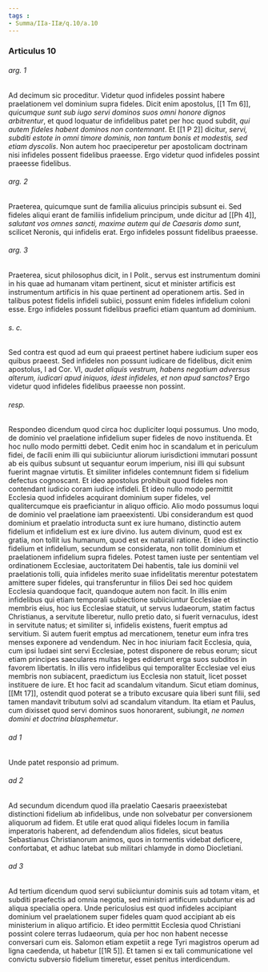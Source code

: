 ```yaml
---
tags : 
- Summa/IIa-IIæ/q.10/a.10
---
```


### Articulus 10

###### arg. 1
Ad decimum sic proceditur. Videtur quod infideles possint habere praelationem vel dominium supra fideles. Dicit enim apostolus, [[1 Tm 6]], *quicumque sunt sub iugo servi dominos suos omni honore dignos arbitrentur*, et quod loquatur de infidelibus patet per hoc quod subdit, *qui autem fideles habent dominos non contemnant*. Et [[1 P 2]] dicitur, *servi, subditi estote in omni timore dominis, non tantum bonis et modestis, sed etiam dyscolis*. Non autem hoc praeciperetur per apostolicam doctrinam nisi infideles possent fidelibus praeesse. Ergo videtur quod infideles possint praeesse fidelibus.

###### arg. 2
Praeterea, quicumque sunt de familia alicuius principis subsunt ei. Sed fideles aliqui erant de familiis infidelium principum, unde dicitur ad [[Ph 4]], *salutant vos omnes sancti, maxime autem qui de Caesaris domo sunt*, scilicet Neronis, qui infidelis erat. Ergo infideles possunt fidelibus praeesse.

###### arg. 3
Praeterea, sicut philosophus dicit, in I Polit., servus est instrumentum domini in his quae ad humanam vitam pertinent, sicut et minister artificis est instrumentum artificis in his quae pertinent ad operationem artis. Sed in talibus potest fidelis infideli subiici, possunt enim fideles infidelium coloni esse. Ergo infideles possunt fidelibus praefici etiam quantum ad dominium.

###### s. c.
Sed contra est quod ad eum qui praeest pertinet habere iudicium super eos quibus praeest. Sed infideles non possunt iudicare de fidelibus, dicit enim apostolus, I ad Cor. VI, *audet aliquis vestrum, habens negotium adversus alterum, iudicari apud iniquos, idest infideles, et non apud sanctos?* Ergo videtur quod infideles fidelibus praeesse non possint.

###### resp.
Respondeo dicendum quod circa hoc dupliciter loqui possumus. Uno modo, de dominio vel praelatione infidelium super fideles de novo instituenda. Et hoc nullo modo permitti debet. Cedit enim hoc in scandalum et in periculum fidei, de facili enim illi qui subiiciuntur aliorum iurisdictioni immutari possunt ab eis quibus subsunt ut sequantur eorum imperium, nisi illi qui subsunt fuerint magnae virtutis. Et similiter infideles contemnunt fidem si fidelium defectus cognoscant. Et ideo apostolus prohibuit quod fideles non contendant iudicio coram iudice infideli. Et ideo nullo modo permittit Ecclesia quod infideles acquirant dominium super fideles, vel qualitercumque eis praeficiantur in aliquo officio. Alio modo possumus loqui de dominio vel praelatione iam praeexistenti. Ubi considerandum est quod dominium et praelatio introducta sunt ex iure humano, distinctio autem fidelium et infidelium est ex iure divino. Ius autem divinum, quod est ex gratia, non tollit ius humanum, quod est ex naturali ratione. Et ideo distinctio fidelium et infidelium, secundum se considerata, non tollit dominium et praelationem infidelium supra fideles. Potest tamen iuste per sententiam vel ordinationem Ecclesiae, auctoritatem Dei habentis, tale ius dominii vel praelationis tolli, quia infideles merito suae infidelitatis merentur potestatem amittere super fideles, qui transferuntur in filios Dei sed hoc quidem Ecclesia quandoque facit, quandoque autem non facit. In illis enim infidelibus qui etiam temporali subiectione subiiciuntur Ecclesiae et membris eius, hoc ius Ecclesiae statuit, ut servus Iudaeorum, statim factus Christianus, a servitute liberetur, nullo pretio dato, si fuerit vernaculus, idest in servitute natus; et similiter si, infidelis existens, fuerit emptus ad servitium. Si autem fuerit emptus ad mercationem, tenetur eum infra tres menses exponere ad vendendum. Nec in hoc iniuriam facit Ecclesia, quia, cum ipsi Iudaei sint servi Ecclesiae, potest disponere de rebus eorum; sicut etiam principes saeculares multas leges ediderunt erga suos subditos in favorem libertatis. In illis vero infidelibus qui temporaliter Ecclesiae vel eius membris non subiacent, praedictum ius Ecclesia non statuit, licet posset instituere de iure. Et hoc facit ad scandalum vitandum. Sicut etiam dominus, [[Mt 17]], ostendit quod poterat se a tributo excusare quia liberi sunt filii, sed tamen mandavit tributum solvi ad scandalum vitandum. Ita etiam et Paulus, cum dixisset quod servi dominos suos honorarent, subiungit, *ne nomen domini et doctrina blasphemetur*.

###### ad 1
Unde patet responsio ad primum.

###### ad 2
Ad secundum dicendum quod illa praelatio Caesaris praeexistebat distinctioni fidelium ab infidelibus, unde non solvebatur per conversionem aliquorum ad fidem. Et utile erat quod aliqui fideles locum in familia imperatoris haberent, ad defendendum alios fideles, sicut beatus Sebastianus Christianorum animos, quos in tormentis videbat deficere, confortabat, et adhuc latebat sub militari chlamyde in domo Diocletiani.

###### ad 3
Ad tertium dicendum quod servi subiiciuntur dominis suis ad totam vitam, et subditi praefectis ad omnia negotia, sed ministri artificum subduntur eis ad aliqua specialia opera. Unde periculosius est quod infideles accipiant dominium vel praelationem super fideles quam quod accipiant ab eis ministerium in aliquo artificio. Et ideo permittit Ecclesia quod Christiani possint colere terras Iudaeorum, quia per hoc non habent necesse conversari cum eis. Salomon etiam expetiit a rege Tyri magistros operum ad ligna caedenda, ut habetur [[1R 5]]. Et tamen si ex tali communicatione vel convictu subversio fidelium timeretur, esset penitus interdicendum.

